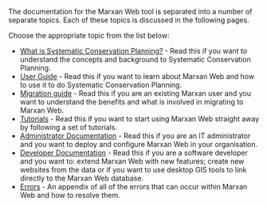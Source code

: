The documentation for the Marxan Web tool is separated into a number of separate topics. Each of these topics is discussed in the following pages.  

Choose the appropriate topic from the list below:
* [What is Systematic Conservation Planning?](docs_concepts.html) - Read this if you want to understand the concepts and background to Systematic Conservation Planning.  
* [User Guide](docs_user.html) - Read this if you want to learn about Marxan Web and how to use it to do Systematic Conservation Planning.  
* [Migration guide](docs_migration.html) - Read this if you are an existing Marxan user and you want to understand the benefits and what is involved in migrating to Marxan Web.  
* [Tutorials](docs_tutorials.html) - Read this if you want to start using Marxan Web straight away by following a set of tutorials.    
* [Administrator Documentation](docs_admin.html) - Read this if you are an IT administrator and you want to deploy and configure Marxan Web in your organisation.  
* [Developer Documentation](docs_dev.html) - Read this if you are a software developer and you want to: extend Marxan Web with new features; create new websites from the data or if you want to use desktop GIS tools to link directly to the Marxan Web database.  
* [Errors](docs_errors.html) - An appendix of all of the errors that can occur within Marxan Web and how to resolve them.  
